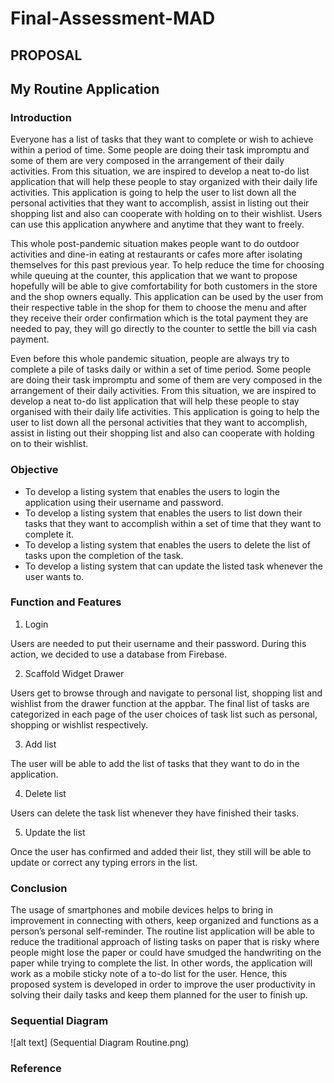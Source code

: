 # Final-Assessment-MAD

## PROPOSAL 

## My Routine Application

### Introduction

Everyone has a list of tasks that they want to complete or wish to achieve within a period of time. Some people are doing their task impromptu and some of them are very composed in the arrangement of their daily activities. From this situation, we are inspired to develop a neat to-do list application that will help these people to stay organized with their daily life activities. This application is going to help the user to list down all the personal activities that they want to accomplish, assist in listing out their shopping list and also can cooperate with holding on to their wishlist. Users can use this application anywhere and anytime that they want to freely. 
 
This whole post-pandemic situation makes people want to do outdoor activities and dine-in eating at restaurants or cafes more after isolating themselves for this past previous year. To help reduce the time for choosing while queuing at the counter, this application that we want to propose hopefully will be able to give comfortability for both customers in the store and the shop owners equally. This application can be used by the user from their respective table in the shop for them to choose the menu and after they receive their order confirmation which is the total payment they are needed to pay, they will go directly to the counter to settle the bill via cash payment.   

Even before this whole pandemic situation, people are always try to complete a pile of tasks daily or within a set of time period. Some people are doing their task impromptu and some of them are very composed in the arrangement of their daily activities. From this situation, we are inspired to develop a neat to-do list application that will help these people to stay organised with their daily life activities. This application is going to help the user to list down all the personal activities that they want to accomplish, assist in listing out their shopping list and also can cooperate with holding on to their wishlist. 


### Objective

- To develop a listing system that enables the users to login the application using their username and password.
- To develop a listing system that enables the users to list down their tasks that they want to accomplish within a set of time that they want to complete it.
- To develop a listing system that enables the users to delete the list of tasks upon the completion of the task.
- To develop a listing system that can update the listed task whenever the user wants to.


### Function and Features

1. Login

Users are needed to put their username and their password. During this action, we decided to use a database from Firebase.

2. Scaffold Widget Drawer

Users get to browse through and navigate to personal list, shopping list and wishlist from the drawer function at the appbar. The final list of tasks are categorized 
in each page of the user choices of task list such as personal, shopping or wishlist respectively.  

3. Add list

The user will be able to add the list of tasks that they want to do in the application.

4. Delete list

Users can delete the task list whenever they have finished their tasks. 

5. Update the list

Once the user has confirmed and added their list, they still will be able to update or correct any typing errors in the list. 

### Conclusion

The usage of smartphones and mobile devices helps to bring in improvement in connecting with others, keep organized and functions as a person’s personal self-reminder. 
The routine list application will be able to reduce the traditional approach of listing tasks on paper that is risky where people might lose the paper or could have 
smudged the handwriting on the paper while trying to complete the list. In other words, the application will work as a mobile sticky note of a to-do list for the user. 
Hence, this proposed system is developed in order to improve the user productivity in solving their daily tasks and keep them planned for the user to finish up. 

### Sequential Diagram
![alt text] (Sequential Diagram Routine.png)
### Reference
